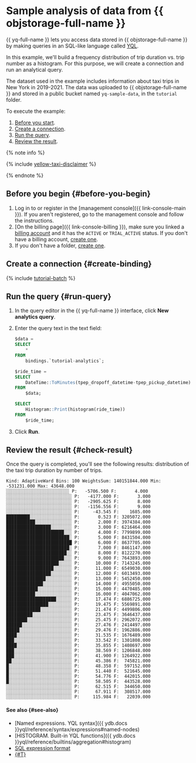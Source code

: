 # Sample analysis of data from {{ objstorage-full-name }}

{{ yq-full-name }} lets you access data stored in {{ objstorage-full-name }} by making queries in an SQL-like language called [YQL](https://ydb.tech/en/docs/yql/reference/syntax/).

In this example, we'll build a frequency distribution of trip duration vs. trip number as a histogram. For this purpose, we will create a connection and run an analytical query.

The dataset used in the example includes information about taxi trips in New York in 2019-2021. The data was uploaded to {{ objstorage-full-name }} and stored in a public bucket named `yq-sample-data`, in the `tutorial` folder.

To execute the example:

1. [Before you start](#before-you-begin).
1. [Create a connection](#create-binding).
1. [Run the query](#run-query).
1. [Review the result](#check-result).

{% note info %}

{% include [yellow-taxi-disclaimer](../_includes/yellow-taxi-disclaimer.md) %}

{% endnote %}

## Before you begin {#before-you-begin}

1. Log in to or register in the [management console]({{ link-console-main }}). If you aren't registered, go to the management console and follow the instructions.
1. [On the billing page]({{ link-console-billing }}), make sure you linked a [billing account](../../billing/concepts/billing-account.md) and it has the `ACTIVE` or `TRIAL_ACTIVE` status. If you don't have a billing account, [create one](../../billing/quickstart/index.md#create_billing_account).
1. If you don't have a folder, [create one](../../resource-manager/operations/folder/create.md).


## Create a connection {#create-binding}

{% include [tutorial-batch](../_includes/create-tutorial-batch-infra.md) %}

## Run the query {#run-query}

1. In the query editor in the {{ yq-full-name }} interface, click **New analytics query**.
1. Enter the query text in the text field:

   ```sql
   $data =
   SELECT
       *
   FROM
       bindings.`tutorial-analytics`;

   $ride_time =
   SELECT
       DateTime::ToMinutes(tpep_dropoff_datetime-tpep_pickup_datetime) as ride_time
   FROM
       $data;

   SELECT
       Histogram::Print(histogram(ride_time))
   FROM
       $ride_time;
   ```

1. Click **Run**.

## Review the result {#check-result}

Once the query is completed, you'll see the following results: distribution of the taxi trip duration by number of trips.

```text
Kind: AdaptiveWard Bins: 100 WeightsSum: 140151844.000 Min: -531231.000 Max: 43648.000
░░░░░░░░░░░░░░░░░░░░░░░░ P:   -5706.500 F:       4.000
░░░░░░░░░░░░░░░░░░░░░░░░░ P:   -4177.000 F:       3.000
░░░░░░░░░░░░░░░░░░░░░░░░░ P:   -2905.625 F:       8.000
░░░░░░░░░░░░░░░░░░░░░░░░░ P:   -1156.556 F:       9.000
░░░░░░░░░░░░░░░░░░░░░░░░░ P:     -43.545 F:    1685.000
█████████░░░░░░░░░░░░░░░░ P:       0.523 F: 3205072.000
███████████░░░░░░░░░░░░░░ P:       2.000 F: 3974384.000
█████████████████░░░░░░░░ P:       3.000 F: 6216464.000
██████████████████████░░░ P:       4.000 F: 7799899.000
████████████████████████░ P:       5.000 F: 8431504.000
█████████████████████████ P:       6.000 F: 8637705.000
████████████████████████░ P:       7.000 F: 8461147.000
███████████████████████░░ P:       8.000 F: 8122270.000
██████████████████████░░░ P:       9.000 F: 7643893.000
████████████████████░░░░░ P:      10.000 F: 7143245.000
██████████████████░░░░░░░ P:      11.000 F: 6549030.000
█████████████████░░░░░░░░ P:      12.000 F: 6013493.000
███████████████░░░░░░░░░░ P:      13.000 F: 5452450.000
██████████████░░░░░░░░░░░ P:      14.000 F: 4955050.000
████████████░░░░░░░░░░░░░ P:      15.000 F: 4470485.000
███████████░░░░░░░░░░░░░░ P:      16.000 F: 4047062.000
███████████████████░░░░░░ P:      17.474 F: 6886725.000
████████████████░░░░░░░░░ P:      19.475 F: 5569891.000
█████████████░░░░░░░░░░░░ P:      21.474 F: 4499806.000
██████████░░░░░░░░░░░░░░░ P:      23.475 F: 3646437.000
████████░░░░░░░░░░░░░░░░░ P:      25.475 F: 2962072.000
██████░░░░░░░░░░░░░░░░░░░ P:      27.476 F: 2414497.000
█████░░░░░░░░░░░░░░░░░░░░ P:      29.476 F: 1962886.000
████░░░░░░░░░░░░░░░░░░░░░ P:      31.535 F: 1676489.000
███░░░░░░░░░░░░░░░░░░░░░░ P:      33.542 F: 1301808.000
████░░░░░░░░░░░░░░░░░░░░░ P:      35.855 F: 1408697.000
███░░░░░░░░░░░░░░░░░░░░░░ P:      38.569 F: 1206848.000
███░░░░░░░░░░░░░░░░░░░░░░ P:      41.900 F: 1264922.000
██░░░░░░░░░░░░░░░░░░░░░░░ P:      45.386 F:  745821.000
█░░░░░░░░░░░░░░░░░░░░░░░░ P:      48.358 F:  597152.000
█░░░░░░░░░░░░░░░░░░░░░░░░ P:      51.440 F:  521645.000
█░░░░░░░░░░░░░░░░░░░░░░░░ P:      54.776 F:  442015.000
█░░░░░░░░░░░░░░░░░░░░░░░░ P:      58.505 F:  443528.000
░░░░░░░░░░░░░░░░░░░░░░░░░ P:      62.515 F:  344650.000
░░░░░░░░░░░░░░░░░░░░░░░░░ P:      67.911 F:  308517.000
░░░░░░░░░░░░░░░░░░░░░░░░░ P:     115.984 F:   22039.000
```

#### See also {#see-also}

* [Named expressions. YQL syntax]({{ ydb.docs }}yql/reference/syntax/expressions#named-nodes)
* [HISTOGRAM. Built-in YQL functions]({{ ydb.docs }}yql/reference/builtins/aggregation#histogram)
* [SQL expression format](../sources-and-sinks/object-storage-binding.md#model-dannyh)
* [{#T}](../concepts/batch-processing.md)
